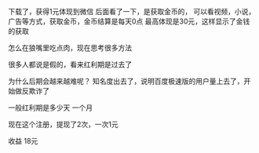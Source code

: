 下载了，获得1元体现到微信
后面看了一下，是获取金币的，
可以看视频，小说，广告等方式，获取金币，金币结算是每天0点
最高体现是30元，这样显示了金钱的获取

怎么在狼嘴里吃点肉，现在思考很多方法

很多人都说是假的，看来红利期是过去了

为什么后期会越来越难呢？
知名度出去了，说明百度极速版的用户量上去了，开始做反欺诈了

一般红利期是多少天
一个月

现在这个注册，提现了2次，一次1元

收益 18元
